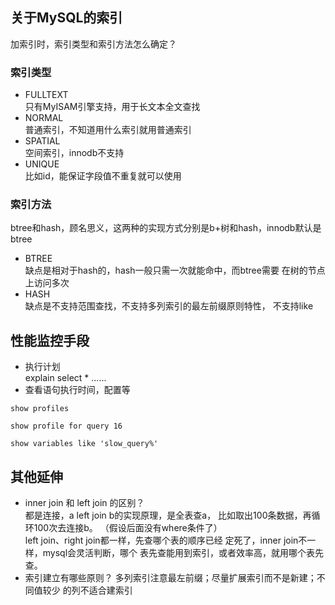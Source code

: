 ## 关于MySQL的索引
加索引时，索引类型和索引方法怎么确定？
### 索引类型
- FULLTEXT  
只有MyISAM引擎支持，用于长文本全文查找
- NORMAL  
普通索引，不知道用什么索引就用普通索引
- SPATIAL  
空间索引，innodb不支持
- UNIQUE  
比如id，能保证字段值不重复就可以使用
### 索引方法
btree和hash，顾名思义，这两种的实现方式分别是b+树和hash，innodb默认是btree
- BTREE  
缺点是相对于hash的，hash一般只需一次就能命中，而btree需要
在树的节点上访问多次
- HASH  
缺点是不支持范围查找，不支持多列索引的最左前缀原则特性，
不支持like
## 性能监控手段
- 执行计划  
explain select * ......
- 查看语句执行时间，配置等
```
show profiles 

show profile for query 16

show variables like 'slow_query%'
```
## 其他延伸
- inner join 和 left join 的区别？  
都是连接，a left join b的实现原理，是全表查a，
比如取出100条数据，再循环100次去连接b。
（假设后面没有where条件了）  
left join、right join都一样，先查哪个表的顺序已经
定死了，inner join不一样，mysql会灵活判断，哪个
表先查能用到索引，或者效率高，就用哪个表先查。
- 索引建立有哪些原则？
多列索引注意最左前缀；尽量扩展索引而不是新建；不同值较少
的列不适合建索引
